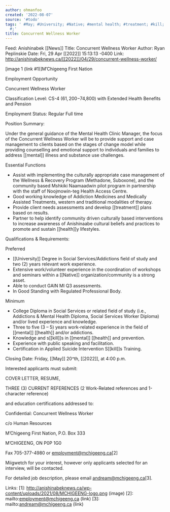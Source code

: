 ```yaml
---
author: ohmanfoo
created: '2022-08-07'
source: '#todo'
tags: ' #May; #University; #Native; #mental health; #treatment; #kill; #News; #2022;
  #;'
title: Concurrent Wellness Worker
---
```


Feed: Anishinabek [[News]]
Title: Concurrent Wellness Worker
Author: Ryan Peplinskie
Date: Fri, 29 Apr [[2022]] 15:13:13 -0400
Link: http://anishinabeknews.ca/[[2022]]/04/29/concurrent-wellness-worker/
 
[image 1 (link #1)]M’Chigeeng First Nation
 
Employment Opportunity
 
Concurrent Wellness Worker
 
Classification Level: CS-4 ($61,200-$74,800) with Extended Health Benefits and 
Pension
 
Employment Status: Regular Full time
 
Position Summary:
 
Under the general guidance of the Mental Health Clinic Manager, the focus of the
Concurrent Wellness Worker will be to provide support and case management to 
clients based on the stages of change model while providing counselling and 
emotional support to individuals and families to address [[mental]] illness and 
substance use challenges.
 
Essential Functions
 
  * Assist with implementing the culturally appropriate case management of the 
  Wellness & Recovery Program (Methadone, Suboxone), and the community based 
  Mshkiki Naamaadwin pilot program in partnership with the staff of 
  Noojmowin-teg Health Access Centre.
  * Good working knowledge of Addiction Medicines and Medically Assisted 
  Treatments, western and traditional modalities of therapy.
  * Provide client needs assessments and develop [[treatment]] plans based on 
  results.
  * Partner to help identify community driven culturally based interventions to 
  increase awareness of Anishinaabe cultural beliefs and practices to promote 
  and sustain [[health]]y lifestyles.
 
Qualifications & Requirements:
 
Preferred
 
  * [[University]] Degree in Social Services/Addictions field of study and two (2) 
  years relevant work experience.
  * Extensive work/volunteer experience in the coordination of workshops and 
  seminars within a [[Native]] organization/community is a strong asset.
  * Able to conduct GAIN MI Q3 assessments.
  * In Good Standing with Regulated Professional Body.
 
Minimum
 
  * College Diploma in Social Services or related field of study (i.e., 
  Addictions & Mental Health Diploma, Social Services Worker Diploma) and/or 
  lived experience and knowledge.
  * Three to five (3 – 5) years work-related experience in the field of [[mental]] 
  [[health]] and/or addictions.
  * Knowledge and s[[kill]]s in [[mental]] [[health]] and prevention.
  * Experience with public speaking and facilitation.
  * Certification in Applied Suicide Intervention S[[kill]]s Training.
 
Closing Date: Friday, [[May]] 20^th, [[2022]], at 4:00 p.m.
 
Interested applicants must submit:
 
COVER LETTER, RESUME, 
 
THREE (3) CURRENT REFERENCES (2 Work-Related references and 1-character 
reference) 
 
and education certifications addressed to:
 
Confidential: Concurrent Wellness Worker
 
c/o Human Resources
 
M’Chigeeng First Nation, P.O. Box 333
 
M’CHIGEENG, ON P0P 1G0
 
Fax 705-377-4980 or employment@mchigeeng.ca[2]
 
Miigwetch for your interest, however only applicants selected for an interview, 
will be contacted.
 
For detailed job description, please email andream@mchigeeng.ca[3].
 
Links: 
[1]: http://anishinabeknews.ca/wp-content/uploads/2021/08/MCHIGEENG-logo.png (image)
[2]: mailto:employment@mchigeeng.ca (link)
[3]: mailto:andream@mchigeeng.ca (link)